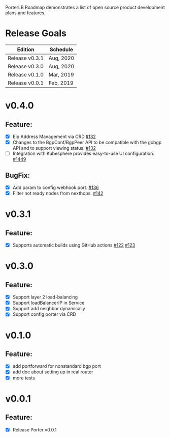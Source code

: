 PorterLB Roadmap demonstrates a list of open source product development plans and features.

# Release Goals

| Edition  | Schedule |
|---|---|
| Release v0.3.1| Aug, 2020 |
| Release v0.3.0| Aug, 2020 |
| Release v0.1.0| Mar, 2019 |
| Release v0.0.1| Feb, 2019 |


# v0.4.0
## **Feature:**
- [x] Eip Address Management via CRD.[#132](https://github.com/kubesphere/porter/pull/132)
- [x] Changes to the BgpConf/BgpPeer API to be compatible with the gobgp API and to support viewing status. [#132](https://github.com/kubesphere/porter/pull/132)
- [ ] Integration with Kubesphere provides easy-to-use UI configuration. [#1449](https://github.com/kubesphere/console/pull/1449)

## **BugFix:**
- [x] Add param to config webhook port. [#136](https://github.com/kubesphere/porter/pull/136)
- [x] Filter not ready nodes from nexthops. [#142](https://github.com/kubesphere/porter/pull/142)

# v0.3.1
## **Feature:**
- [x] Supports automatic builds using GitHub actions [#122](https://github.com/kubesphere/porter/pull/122) [#123](https://github.com/kubesphere/porter/pull/123)

# v0.3.0
## **Feature:**
- [x] Support layer 2 load-balancing
- [x] Support loadBalancerIP in Service
- [x] Support add neighbor dynamically
- [x] Support config porter via CRD

# v0.1.0
## **Feature:**
- [x] add portforward for nonstandard bgp port
- [x] add doc about setting up in real router
- [x] more tests

# v0.0.1
## **Feature:**
- [x] Release Porter v0.0.1